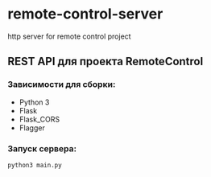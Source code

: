 # remote-control-server
http server for remote control project

## REST API для проекта RemoteControl

### Зависимости для сборки:

- Python 3
- Flask
- Flask_CORS
- Flagger

### Запуск сервера:
```python3 main.py```
